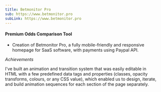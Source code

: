 ```yaml
---
title: Betmonitor Pro
sub: https://www.betmonitor.pro
subLink: https://www.betmonitor.pro
---
```


#### Premium Odds Comparison Tool

- Creation of Betmonitor Pro, a fully mobile-friendly and responsive homepage for SaaS software, with payments using Paypal API.

_Achievements_

I've built an animation and transition system that was easily editable in HTML with a few predefined data tags and properties (classes, opacity transforms, colours, or any CSS value), which enabled us to design, iterate, and build animation sequences for each section of the page separately.
